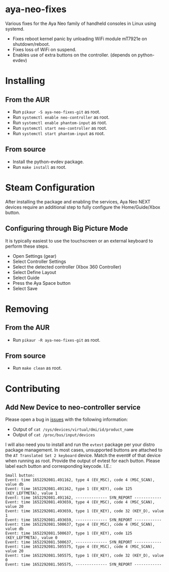 # aya-neo-fixes
Various fixes for the Aya Neo family of handheld consoles in Linux using systemd.

- Fixes reboot kernel panic by unloading WiFi module mT7921e on shutdown/reboot.
- Fixes loss of WiFi on suspend.
- Enables use of extra buttons on the controller. (depends on python-evdev)

# Installing

## From the AUR
- Run ```pikaur -S aya-neo-fixes-git``` as root.
- Run ```systemctl enable neo-controller``` as root.
- Run ```systemctl enable phantom-input``` as root.
- Run ```systemctl start neo-controller``` as root.
- Run ```systemctl start phantom-input``` as root.

## From source
- Install the python-evdev package.
- Run ```make install``` as root.


# Steam Configuration
After installing the package and enabling the services, Aya Neo NEXT devices require an additional step to fully configure the Home/Guide/Xbox button.

## Configuring through Big Picture Mode
It is typically easiest to use the touchscreen or an external keyboard to perform these steps.
- Open Settings (gear)
- Select Controller Settings
- Select the detected controller (Xbox 360 Controller)
- Select Define Layout
- Select Guide
- Press the Aya Space button
- Select Save

# Removing

## From the AUR
- Run ```pikaur -R aya-neo-fixes-git``` as root.

## From source
- Run ```make clean``` as root.

# Contributing

## Add New Device to neo-controller service
Please open a bug in [issues](https://github.com/ShadowBlip/aya-neo-fixes/issues) with the following information:
- Output of ```cat /sys/devices/virtual/dmi/id/product_name```
- Output of ```cat /proc/bus/input/devices```

I will also need you to install and run the ```evtest``` package per your distro package management. In most cases, unsupported buttons are attached to the ```AT Translated Set 2 keyboard``` device. Match the event# of that device when running as root. Provide the output of evtest for each button. Please label each button and corresponding keycode. I.E.:
```
Small button: 
Event: time 1652292081.491162, type 4 (EV_MSC), code 4 (MSC_SCAN), value db
Event: time 1652292081.491162, type 1 (EV_KEY), code 125 (KEY_LEFTMETA), value 1
Event: time 1652292081.491162, -------------- SYN_REPORT ------------
Event: time 1652292081.493659, type 4 (EV_MSC), code 4 (MSC_SCAN), value 20
Event: time 1652292081.493659, type 1 (EV_KEY), code 32 (KEY_D), value 1
Event: time 1652292081.493659, -------------- SYN_REPORT ------------
Event: time 1652292081.500637, type 4 (EV_MSC), code 4 (MSC_SCAN), value db
Event: time 1652292081.500637, type 1 (EV_KEY), code 125 (KEY_LEFTMETA), value 0
Event: time 1652292081.500637, -------------- SYN_REPORT ------------
Event: time 1652292081.505575, type 4 (EV_MSC), code 4 (MSC_SCAN), value 20
Event: time 1652292081.505575, type 1 (EV_KEY), code 32 (KEY_D), value 0
Event: time 1652292081.505575, -------------- SYN_REPORT ------------
```
